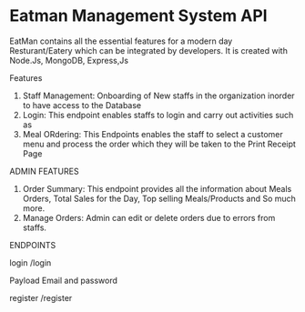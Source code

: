 # Eatman Management System API
EatMan contains all the essential features for a modern day Resturant/Eatery which can be integrated by developers.
It is created with Node.Js, MongoDB, Express,Js


Features
1. Staff Management: Onboarding of New staffs in the organization inorder to have access to the Database
2. Login: This endpoint enables staffs to login and carry out activities such as
3. Meal ORdering: This Endpoints enables the staff to select a customer menu and process the order which they will be taken to the Print Receipt Page

ADMIN FEATURES
1. Order Summary: This endpoint provides all the information about Meals Orders, Total Sales for the Day, Top selling Meals/Products and So much more.
2. Manage Orders: Admin can edit or delete orders due to errors from staffs.

ENDPOINTS

login
/login

Payload
Email and password

register
/register
